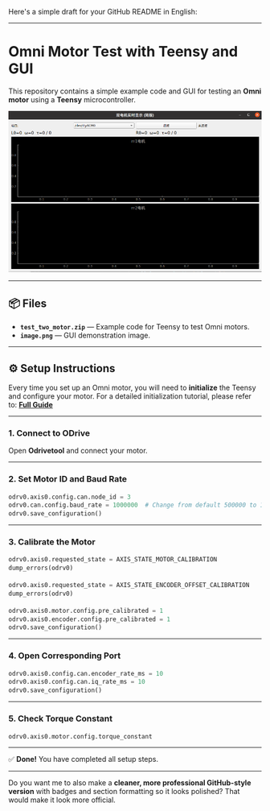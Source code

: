 Here's a simple draft for your GitHub README in English:

---

# Omni Motor Test with Teensy and GUI

This repository contains a simple example code and GUI for testing an **Omni motor** using a **Teensy** microcontroller.

![GUI Example](image.png)

---

## 📦 Files

* **`test_two_motor.zip`** — Example code for Teensy to test Omni motors.
* **`image.png`** — GUI demonstration image.

---

## ⚙️ Setup Instructions

Every time you set up an Omni motor, you will need to **initialize** the Teensy and configure your motor.
For a detailed initialization tutorial, please refer to:
[**Full Guide**](https://cyberbeast.feishu.cn/docx/N3SMd4QyRobzHkx3wP3cT1qXnpf)

---

### 1. Connect to ODrive

Open **Odrivetool** and connect your motor.

---

### 2. Set Motor ID and Baud Rate

```python
odrv0.axis0.config.can.node_id = 3
odrv0.can.config.baud_rate = 1000000  # Change from default 500000 to 1000000
odrv0.save_configuration()
```

---

### 3. Calibrate the Motor

```python
odrv0.axis0.requested_state = AXIS_STATE_MOTOR_CALIBRATION
dump_errors(odrv0)

odrv0.axis0.requested_state = AXIS_STATE_ENCODER_OFFSET_CALIBRATION
dump_errors(odrv0)

odrv0.axis0.motor.config.pre_calibrated = 1
odrv0.axis0.encoder.config.pre_calibrated = 1
odrv0.save_configuration()
```

---

### 4. Open Corresponding Port

```python
odrv0.axis0.config.can.encoder_rate_ms = 10
odrv0.axis0.config.can.iq_rate_ms = 10
odrv0.save_configuration()
```

---

### 5. Check Torque Constant

```python
odrv0.axis0.motor.config.torque_constant
```

---

✅ **Done!** You have completed all setup steps.

---

Do you want me to also make a **cleaner, more professional GitHub-style version** with badges and section formatting so it looks polished? That would make it look more official.
